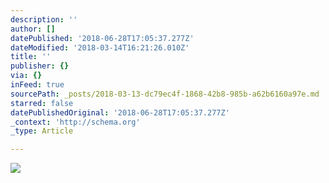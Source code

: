 ```yaml
---
description: ''
author: []
datePublished: '2018-06-28T17:05:37.277Z'
dateModified: '2018-03-14T16:21:26.010Z'
title: ''
publisher: {}
via: {}
inFeed: true
sourcePath: _posts/2018-03-13-dc79ec4f-1868-42b8-985b-a62b6160a97e.md
starred: false
datePublishedOriginal: '2018-06-28T17:05:37.277Z'
_context: 'http://schema.org'
_type: Article

---
```

![](https://the-grid-user-content.s3-us-west-2.amazonaws.com/7f06862f-40e7-4007-b269-8b0be0cee182.jpg)